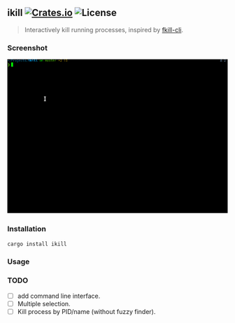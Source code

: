 ikill [![Crates.io](https://img.shields.io/crates/v/fkill)](https://crates.io/crates/ikill) ![License](https://img.shields.io/crates/l/ikill)
---

> Interactively kill running processes, inspired by [fkill-cli](https://github.com/sindresorhus/fkill-cli).

### Screenshot

[![A screenshot](./screencast.gif)](./screencast.gif)

### Installation
```
cargo install ikill
```
### Usage

### TODO
 - [ ] add command line interface.
 - [ ] Multiple selection.
 - [ ] Kill process by PID/name (without fuzzy finder).
